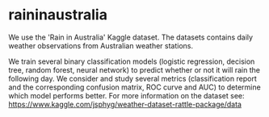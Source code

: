 # raininaustralia

We use the 'Rain in Australia' Kaggle dataset. The datasets contains daily weather observations from Australian weather stations.   

We train several binary classification models (logistic regression, decision tree, random forest, neural network) to predict whether or not it will rain the following day. We consider and study several metrics (classification report and the corresponding confusion matrix, ROC curve and AUC) to determine which model performs better. For more information on the dataset see:  
https://www.kaggle.com/jsphyg/weather-dataset-rattle-package/data
